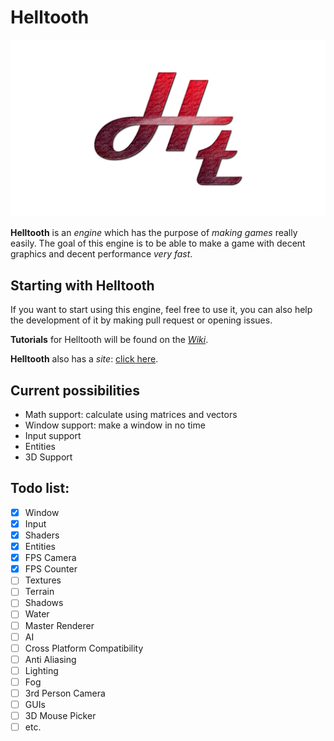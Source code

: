 # Helltooth

![Helltooth](/logo/logo.jpg?raw=true "Helltooth")

**Helltooth** is an *engine* which has the purpose of *making games* really easily. The goal of this engine is to be able to make a game with decent graphics and decent performance *very fast*.

## Starting with Helltooth
If you want to start using this engine, feel free to use it, you can also help the development of it by making pull request or opening issues.

**Tutorials** for Helltooth will be found on the [*Wiki*](https://github.com/raresica1234/Helltooth/wiki).

**Helltooth** also has a *site*: [click here](http://raresica1234.github.io/Helltooth/).

## Current possibilities
* Math support: calculate using matrices and vectors
* Window support: make a window in no time
* Input support
* Entities
* 3D Support

## Todo list:
* [x] Window
* [x] Input
* [x] Shaders
* [x] Entities
* [x] FPS Camera
* [x] FPS Counter
* [ ] Textures
* [ ] Terrain
* [ ] Shadows
* [ ] Water
* [ ] Master Renderer
* [ ] AI
* [ ] Cross Platform Compatibility
* [ ] Anti Aliasing
* [ ] Lighting
* [ ] Fog
* [ ] 3rd Person Camera
* [ ] GUIs
* [ ] 3D Mouse Picker
* [ ] etc.